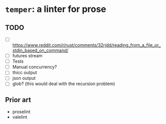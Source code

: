 # `temper`: a linter for prose

## TODO
- [ ] https://www.reddit.com/r/rust/comments/32rjdd/reading_from_a_file_or_stdin_based_on_command/
- [ ] futures stream
- [ ] Tests
- [ ] Manual concurrency?
- [ ] thicc output
- [ ] json output
- [ ] glob? (this would deal with the recursion problem)

## Prior art
- proselint
- valelint